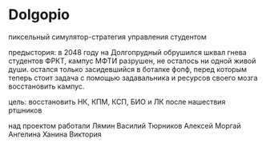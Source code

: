 # Dolgopio

пиксельный симулятор-стратегия управления студентом

предыстория: в 2048 году на Долгопрудный обрушился шквал гнева студентов ФРКТ, кампус МФТИ разрушен, не осталось ни одной живой души. остался только засидевшийся в боталке фопф, перед которым теперь стоит задача с помощью задавальника и ресурсов своего мозга восстановить кампус.

цель: восстановить НК, КПМ, КСП, БИО и ЛК после нашествия ртшников

над проектом работали
Лямин Василий 
Тюрников Алексей
Моргай Ангелина
Ханина Виктория
